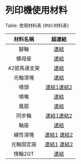 列印機使用材料
===

Table: 使用材料表 {#tbl:材料表}


|   材料名稱   |                                                                                                                          超連結                                                                                                                          |
|:------------:|:--------------------------------------------------------------------------------------------------------------------------------------------------------------------------------------------------------------------------------------------------------:|
|     腳輪     |                                                                                                [連結](https://tw.misumi-ec.com/vona2/detail/110300511370/)                                                                                               |
|    螺母座    |                           [連結](https://detail.1688.com/offer/571855775654.html?spm=a261b.8768355.pic-list.2.1e3d3497zPcLbw&tracelog=p4p&clickid=139b6690be264b53b021d52477db9963&sessionid=9118ee9464b334d9b43d53e1dad425dc)                           |
| 42部馬達支架 |                                                                              [連結](https://world.taobao.com/item/565887733989.htm?spm=a21wu.10013406-tw.0.0.5ddfd7fcv0k9Tl)                                                                             |
|   光軸滑塊   |                                                                              [連結](https://world.taobao.com/item/14495101210.htm?spm=a21wu.10013406-tw.0.0.5df37e2bIirEth)                                                                              |
|     噴頭     |                             [連結1](https://world.taobao.com/item/560317882313.htm?spm=a21wu.10013406-tw.0.0.1da65c76OUnpUi)[連結2](https://world.taobao.com/item/520431331861.htm?spm=a21wu.10013406-tw.0.0.1da65c76OUnpUi)                             |
|     噴嘴     | [連結](https://item.taobao.com/item.htm?id=527963597624&ali_refid=a3_430750_1006:1122639050:N:3d%E6%89%93%E5%8D%B0%E6%9C%BA%E5%96%B7%E5%98%B4:0cb031b1a129ead4961146ee1ff7099b&ali_trackid=1_0cb031b1a129ead4961146ee1ff7099b&spm=a21wu.10013406-tw.0.0) |
|     風扇     |                                    [連結](https://tw.bid.yahoo.com/item/%E3%80%90%E5%85%A8%E5%86%A0%E3%80%91ADDA-9-2%E5%85%AC%E5%88%86%E9%A2%A8%E6%89%87-9-2-9-2-3-8%E5%85%AC%E5%88%8624V0-7A-2%E7%B7%9A-100518089635)                                   |
|    同步輪    |                 [連結1](http://www.ciguang.com/productsd/tid14/pid59.html)[連結2](https://item.taobao.com/item.htm?id=7088047896&scm=20140651.199.TW.973002450_7088047896&gclid=EAIaIQobChMIyOLR8Kue3wIV2qmWCh3gHAHUEAQYASABEgIT_PD_BwE)                 |
|     軸座     |                                                                              [連結](https://world.taobao.com/item/521011557898.htm?spm=a21wu.10013406-tw.0.0.572c2d3e6k8ZWK)                                                                             |
|     線性滑塊     |                                                                              [連結1](https://tw.misumi-ec.com/vona2/detail/110302734840/)                                                                            [連結2](https://tw.misumi-ec.com/pdf/fa/2015/p1_597.pdf)                                                                             |
|     光軸固定座     |                                                                              [連結1](https://tw.misumi-ec.com/vona2/detail/110300013850/?HissuCode=SHF16)                                                                            [連結2](https://tw.misumi-ec.com/pdf/fa/2015/p1_275.pdf)                                                                             |
|     惰輪2GT     |                                                                              [連結](https://item.taobao.com/item.htm?id=7088047896&scm=20140651.199.TW.973002450_7088047896&gclid=EAIaIQobChMIyOLR8Kue3wIV2qmWCh3gHAHUEAQYASABEgIT_PD_BwE&fbclid=IwAR1U1ltAM9fe_vtsuLzE6tUAKzem5GaqVjzFAY6iXQcYTL4eR3hgLq7a5Co)                                                                             |








